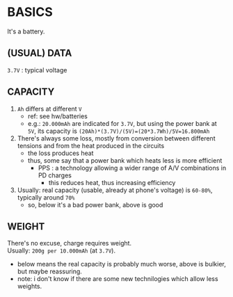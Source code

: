 # BASICS

It's a battery.  

## (USUAL) DATA
`3.7V` : typical voltage  

## CAPACITY
1.	`Ah` differs at different `V`
	*	ref: see hw/batteries
	*	e.g.: `20.000mAh` are indicated for `3.7V`, but using the power bank at `5V`, its capacity is `(20Ah)*(3.7V)/(5V)=(20*3.7Wh)/5V=16.800mAh`
2.	There's always some loss, mostly from conversion between different tensions and from the heat produced in the circuits
	*	the loss produces heat
	*	thus, some say that a power bank which heats less is more efficient
		*	PPS : a technology allowing a wider range of A/V combinations in PD charges
			*	this reduces heat, thus increasing efficiency
3.	Usually: real capacity (usable, already at phone's voltage) is `60-80%`, typically around `70%`
	*	so, below it's a bad power bank, above is good

## WEIGHT
There's no excuse, charge requires weight.  
Usually: `200g per 10.000mAh` (at `3.7V`).  
*	below means the real capacity is probably much worse, above is bulkier, but maybe reassuring.
*	note: i don't know if there are some new technilogies which allow less weights.
